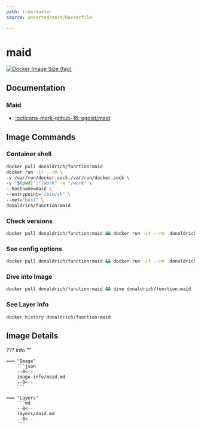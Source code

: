 ```yaml
---
path: tree/master
source: unsorted/maid/Dockerfile

---
```


# maid

[![Docker Image Size (tag)](https://img.shields.io/docker/image-size/donaldrich/function/maid?color=blue&label=donaldrich/function:maid&logo=docker&style=flat-square)](https://hub.docker.com/r/donaldrich/function/maid)

## Documentation

### Maid

* [:octicons-mark-github-16: egoist/maid](https://github.com/egoist/maid)

## Image Commands

### Container shell

```sh
docker pull donaldrich/function:maid
docker run -it --rm \
-v /var/run/docker.sock:/var/run/docker.sock \
-v "$(pwd)":"/work" -w "/work" \
--hostname=maid \
--entrypoint="/bin/sh" \
--net="host" \
donaldrich/function:maid
```

### Check versions

```sh
docker pull donaldrich/function:maid && docker run -it --rm  donaldrich/function:maid validate
```

### See config options

```sh
docker pull donaldrich/function:maid && docker run -it --rm  donaldrich/function:maid help
```

### Dive into Image

```sh
docker pull donaldrich/function:maid && dive donaldrich/function:maid
```

### See Layer Info

```sh
docker history donaldrich/function:maid
```

## Image Details

??? info ""

    === "Image"
        ```json
        --8<--
        image-info/maid.md
        --8<--
        ```

    === "Layers"
        ```md
        --8<--
        layers/maid.md
        --8<--
        ```
